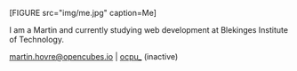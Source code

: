 [FIGURE src="img/me.jpg" caption=Me]

I am a Martin and currently studying web development at Blekinges Institute of Technology. 

[martin.hovre@opencubes.io](mailto:martin.hovre@opencubes.io) | [ocpu_](https://twitter.com/ocpu_) (inactive)
